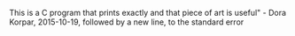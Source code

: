 This is  a C program that prints exactly and that piece of art is useful" - Dora Korpar, 2015-10-19, followed by a new line, to the standard error
